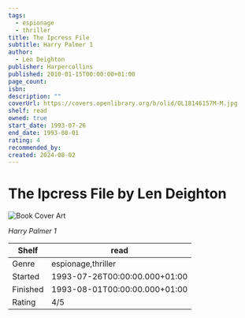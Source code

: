 ```yaml
---
tags:
  - espionage
  - thriller
title: The Ipcress File
subtitle: Harry Palmer 1
author:
  - Len Deighton
publisher: Harpercollins
published: 2010-01-15T00:00:00+01:00
page_count:
isbn:
description: ""
coverUrl: https://covers.openlibrary.org/b/olid/OL18146157M-M.jpg
shelf: read
owned: true
start_date: 1993-07-26
end_date: 1993-08-01
rating: 4
recommended_by:
created: 2024-08-02
---
```


# The Ipcress File by Len Deighton

![Book Cover Art](https://covers.openlibrary.org/b/olid/OL18146157M-M.jpg)

_Harry Palmer 1_

| Shelf | read |
| --- | --- |
| Genre | espionage,thriller |
| Started | 1993-07-26T00:00:00.000+01:00 |
| Finished | 1993-08-01T00:00:00.000+01:00 |
| Rating | 4/5 |

